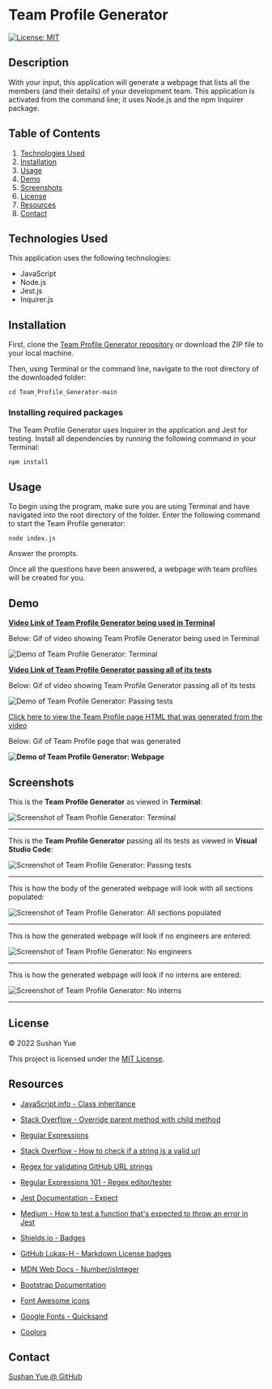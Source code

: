 # Team Profile Generator
[![License: MIT](https://img.shields.io/badge/License-MIT-yellow.svg)](https://opensource.org/licenses/MIT)

## Description

With your input, this application will generate a webpage that lists all the members (and their details) of your development team. This application is activated from the command line; it uses Node.js and the npm Inquirer package.

## Table of Contents

1. [Technologies Used](#technologies-used)
2. [Installation](#installation)
3. [Usage](#usage)
4. [Demo](#demo)
5. [Screenshots](#screenshots)
6. [License](#license)
7. [Resources](#resources)
8. [Contact](#contact)

## Technologies Used

This application uses the following technologies:

* JavaScript
* Node.js
* Jest.js
* Inquirer.js

## Installation

First, clone the [Team Profile Generator repository](https://github.com/AtlantaBlack/Team_Profile_Generator) or download the ZIP file to your local machine. 

Then, using Terminal or the command line, navigate to the root directory of the downloaded folder:

`cd Team_Profile_Generator-main`

### Installing required packages

The Team Profile Generator uses Inquirer in the application and Jest for testing. Install all dependencies by running the following command in your Terminal:

`npm install`

## Usage

To begin using the program, make sure you are using Terminal and have navigated into the root directory of the folder. Enter the following command to start the Team Profile generator:

`node index.js`

Answer the prompts.

Once all the questions have been answered, a webpage with team profiles will be created for you.

## Demo

**[Video Link of Team Profile Generator being used in Terminal](https://drive.google.com/file/d/12Q9SVJNgYVA9XjBrZvrKrGZPivdQ3q3r/view)**

Below: Gif of video showing Team Profile Generator being used in Terminal

![Demo of Team Profile Generator: Terminal](assets/images/demo-team-profile-gen-terminal.gif?raw=true "Team Profile Generator demo")

**[Video Link of Team Profile Generator passing all of its tests](https://drive.google.com/file/d/1Mnsw1KbVY4M2mvvLoFgNkCbrv8nfniPV/view)**

Below: Gif of video showing Team Profile Generator passing all of its tests

![Demo of Team Profile Generator: Passing tests](assets/images/demo-passing-tests.gif?raw=true "Team Profile Generator demo passing its tests")

[Click here to view the Team Profile page HTML that was generated from the video](https://github.com/AtlantaBlack/Team_Profile_Generator/blob/main/dist/index.html)

Below: Gif of Team Profile page that was generated

**![Demo of Team Profile Generator: Webpage](assets/images/demo-team-profile-gen-webpage.gif?raw=true "Team Profile Generator demo")**

## Screenshots

This is the **Team Profile Generator** as viewed in **Terminal**:

![Screenshot of Team Profile Generator: Terminal](assets/images/screenshot-team-profile-gen-terminal.jpg?raw=true "Team Profile Generator in Terminal")

---

This is the **Team Profile Generator** passing all its tests as viewed in **Visual Studio Code**:

![Screenshot of Team Profile Generator: Passing tests](assets/images/screenshot-passing-tests.jpg?raw=true "Team Profile Generator passing its tests")

---

This is how the body of the generated webpage will look with all sections populated:

![Screenshot of Team Profile Generator: All sections populated](assets/images/screenshot-team-profile-gen-body.jpg?raw=true "Team Profile Generator with managers, engineers and interns")

---

This is how the generated webpage will look if no engineers are entered:

![Screenshot of Team Profile Generator: No engineers](assets/images/screenshot-team-profile-gen-no-engineers.jpg?raw=true "Team Profile Generator with no engineers")

---

This is how the generated webpage will look if no interns are entered:

![Screenshot of Team Profile Generator: No interns](assets/images/screenshot-team-profile-gen-no-interns.jpg?raw=true "Team Profile Generator with no interns")

---

## License

© 2022 Sushan Yue

This project is licensed under the [MIT License](./LICENSE.txt).

## Resources

* [JavaScript.info - Class inheritance](https://javascript.info/class-inheritance)

* [Stack Overflow - Override parent method with child method](https://stackoverflow.com/questions/42922596/javascript-override-parent-method-with-child-method)

* [Regular Expressions](https://www3.ntu.edu.sg/home/ehchua/programming/howto/Regexe.html)

* [Stack Overflow - How to check if a string is a valid url](https://stackoverflow.com/questions/161738/what-is-the-best-regular-expression-to-check-if-a-string-is-a-valid-url)

* [Regex for validating GitHub URL strings](https://regex101.com/library/8DSjjl)

* [Regular Expressions 101 - Regex editor/tester ](https://regex101.com/)

* [Jest Documentation - Expect](https://jestjs.io/docs/expect)

* [Medium - How to test a function that's expected to throw an error in Jest](https://medium.com/@afolabiwaheed/how-to-test-a-function-thats-expected-to-throw-error-in-jest-2419cc7c6462)

* [Shields.io - Badges](https://shields.io/)

* [GitHub Lukas-H - Markdown License badges](https://gist.github.com/lukas-h/2a5d00690736b4c3a7ba)

* [MDN Web Docs - Number/isInteger](https://developer.mozilla.org/en-US/docs/Web/JavaScript/Reference/Global_Objects/Number/isInteger)

* [Bootstrap Documentation](https://getbootstrap.com/docs/4.0/getting-started/introduction/)

* [Font Awesome icons](https://fontawesome.com/icons)

* [Google Fonts - Quicksand](https://fonts.google.com/specimen/Quicksand)

* [Coolors](https://coolors.co/palettes/trending)

## Contact
[Sushan Yue @ GitHub](https://github.com/AtlantaBlack)


